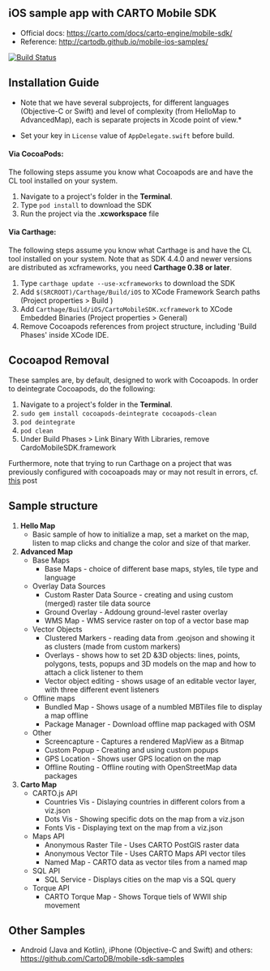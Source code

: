 ## iOS sample app with CARTO Mobile SDK

* Official docs: https://carto.com/docs/carto-engine/mobile-sdk/
* Reference: http://cartodb.github.io/mobile-ios-samples/

[![Build Status](https://travis-ci.org/CartoDB/mobile-ios-samples.svg?branch=master)](https://travis-ci.org/CartoDB/mobile-ios-samples)

## Installation Guide
  
* Note that we have several subprojects, for different languages (Objective-C or Swift) and level of complexity (from HelloMap to AdvancedMap), each is separate projects in Xcode point of view.*

* Set your key in `License` value of `AppDelegate.swift` before build.

#### Via CocoaPods:

The following steps assume you know what Cocoapods are and have the CL tool installed on your system.

  1. Navigate to a project's folder in the **Terminal**.
  2. Type `pod install` to download the SDK 
  3. Run the project via the **.xcworkspace** file

#### Via Carthage:

The following steps assume you know what Carthage is and have the CL tool installed on your system. Note that as SDK 4.4.0 and newer versions
are distributed as xcframeworks, you need **Carthage 0.38 or later**.

 1. Type `carthage update --use-xcframeworks` to download the SDK 
 2. Add `$(SRCROOT)/Carthage/Build/iOS` to XCode Framework Search paths (Project properties > Build )
 3. Add `Carthage/Build/iOS/CartoMobileSDK.xcframework` to XCode Embedded Binaries (Project properties > General)
 4. Remove Cocoapods references from project structure, including 'Build Phases' inside XCode IDE.

## Cocoapod Removal

These samples are, by default, designed to work with Cocoapods. In order to deintegrate Cocoapods, do the following:

  1. Navigate to a project's folder in the **Terminal**.
  2. `sudo gem install cocoapods-deintegrate cocoapods-clean`
  3. `pod deintegrate`
  4. `pod clean`
  5. Under Build Phases > Link Binary With Libraries, remove CardoMobileSDK.framework

Furthermore, note that trying to run Carthage on a project that was previously configured with cocoapoads may or may not result in errors, cf. [this](https://stackoverflow.com/questions/34642165/this-applications-bundle-identifier-does-not-match-its-code-signing-identifier) post

## Sample structure

1. **Hello Map**
    * Basic sample of how to initialize a map, set a market on the map, listen to map clicks and change the color and size of that marker.
2. **Advanced Map**
    * Base Maps
      * Base Maps - choice of different base maps, styles, tile type and language
    * Overlay Data Sources
        * Custom Raster Data Source - creating and using custom (merged) raster tile data source
        * Ground Overlay - Addoung ground-level raster overlay
        * WMS Map - WMS service raster on top of a vector base map
    * Vector Objects
        * Clustered Markers - reading data from .geojson and showing it as clusters (made from custom markers)
        * Overlays - shows how to set 2D &3D objects: lines, points, polygons, tests, popups and 3D models on the map and how to attach a click listener to them
        * Vector object editing - shows usage of an editable vector layer, with three different event listeners
    * Offline maps
        * Bundled Map - Shows usage of a numbled MBTiles file to display a map offline
        * Package Manager - Download offline map packaged with OSM
    *   Other
        *  Screencapture - Captures a rendered MapView as a Bitmap
        *  Custom Popup - Creating and using custom popups
        *  GPS Location - Shows user GPS location on the map
        *  Offline Routing - Offline routing with OpenStreetMap data packages
3. **Carto Map**
    * CARTO.js API
        * Countries Vis - Dislaying countries in different colors from a viz.json
        * Dots Vis - Showing specific dots on the map from a viz.json
        * Fonts Vis - Displaying text on the map from a viz.json
    * Maps API
        * Anonymous Raster Tile - Uses CARTO PostGIS raster data
        * Anonymous Vector Tile - Uses CARTO Maps API vector tiles
        * Named Map - CARTO data as vector tiles from a named map
    * SQL API
        *  SQL Service - Displays cities on the map vis a SQL query
    *  Torque API
        *  CARTO Torque Map - Shows Torque tiels of WWII ship movement

## Other Samples

* Android (Java and Kotlin), iPhone (Objective-C and Swift) and others: https://github.com/CartoDB/mobile-sdk-samples
